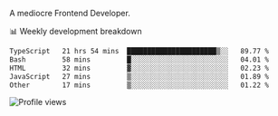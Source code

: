 A mediocre Frontend Developer.

📊 Weekly development breakdown
<!--START_SECTION:waka-->

```txt
TypeScript   21 hrs 54 mins  ██████████████████████▒░░   89.77 %
Bash         58 mins         █░░░░░░░░░░░░░░░░░░░░░░░░   04.01 %
HTML         32 mins         ▓░░░░░░░░░░░░░░░░░░░░░░░░   02.23 %
JavaScript   27 mins         ▒░░░░░░░░░░░░░░░░░░░░░░░░   01.89 %
Other        17 mins         ▒░░░░░░░░░░░░░░░░░░░░░░░░   01.22 %
```

<!--END_SECTION:waka-->

<img src="https://gpvc.arturio.dev/iqbalfasri" alt="Profile views"/>

